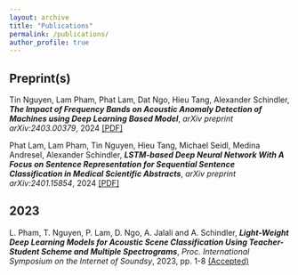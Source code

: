 ```yaml
---
layout: archive
title: "Publications"
permalink: /publications/
author_profile: true
---
```


Preprint(s)
------

Tin Nguyen, Lam Pham, Phat Lam, Dat Ngo, Hieu Tang, Alexander Schindler, ___The Impact of Frequency Bands on Acoustic Anomaly Detection of Machines using Deep Learning Based Model___, *arXiv preprint arXiv:2403.00379*, 2024 [[PDF]](https://arxiv.org/pdf/2403.00379)

Phat Lam, Lam Pham, Tin Nguyen, Hieu Tang, Michael Seidl, Medina Andresel, Alexander Schindler, ___LSTM-based Deep Neural Network With A Focus on Sentence Representation for Sequential Sentence Classification in Medical Scientific Abstracts___, *arXiv preprint arXiv:2401.15854*, 2024 [[PDF]](https://arxiv.org/pdf/2401.15854)

2023
------

L. Pham, T. Nguyen, P. Lam, D. Ngo, A. Jalali and A. Schindler, ___Light-Weight Deep Learning Models for Acoustic Scene Classification Using Teacher-Student Scheme and Multiple Spectrograms___, *Proc. International Symposium on the Internet of Soundsy*, 2023, pp. 1-8 [(Accepted)](https://ieeexplore.ieee.org/abstract/document/10335258/authors#authors)

